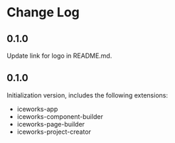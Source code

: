 # Change Log

## 0.1.0

Update link for logo in README.md.

## 0.1.0

Initialization version, includes the following extensions:

- iceworks-app
- iceworks-component-builder
- iceworks-page-builder
- iceworks-project-creator
